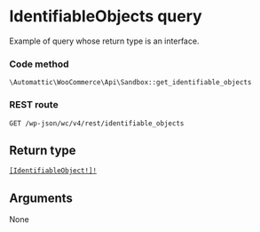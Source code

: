 # IdentifiableObjects query

Example of query whose return type is an interface.

### Code method
`\Automattic\WooCommerce\Api\Sandbox::get_identifiable_objects`

### REST route
`GET /wp-json/wc/v4/rest/identifiable_objects`

## Return type
[`[IdentifiableObject!]!`](../Interfaces/IdentifiableObject.md)

## Arguments

None